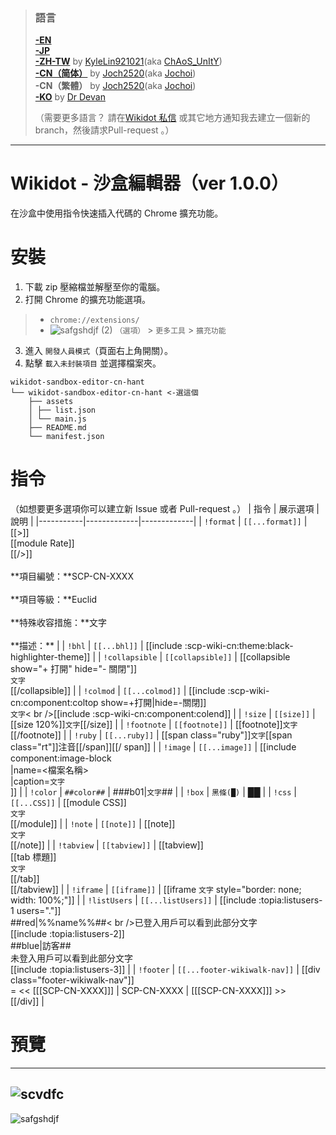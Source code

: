 > ### 語言
> [**-EN**](https://github.com/7happy7/wikidot-sandbox-editor/tree/master) <br />[**-JP**](https://github.com/7happy7/wikidot-sandbox-editor/tree/jp) <br />[**-ZH-TW**](https://github.com/7happy7/wikidot-sandbox-editor/tree/zh-tw) by [KyleLin921021](https://github.com/KyleLin921021)\(aka [ChAoS_UnItY](http://www.wikidot.com/user:info/chaos-unity)\) <br />[**-CN（简体）**](https://github.com/7happy7/wikidot-sandbox-editor/tree/cn-hans) by [Joch2520](https://github.com/Joch2520)\(aka [Jochoi](http://www.wikidot.com/user:info/jochoi)\) <br />**-CN（繁體）** by [Joch2520](https://github.com/Joch2520)\(aka [Jochoi](http://www.wikidot.com/user:info/jochoi)\) <br />[**-KO**](https://github.com/7happy7/wikidot-sandbox-editor/tree/ko) by [Dr Devan](http://www.wikidot.com/user:info/Dr-Devan) 
>
> （需要更多語言？ 請在[Wikidot 私信](http://www.wikidot.com/account/messages#/new/3427263) 或其它地方通知我去建立一個新的branch，然後請求Pull-request 。）
----
# Wikidot - 沙盒編輯器（ver 1.0.0）
在沙盒中使用指令快速插入代碼的 Chrome 擴充功能。

# 安裝
1. 下載 zip 壓縮檔並解壓至你的電腦。
2. 打開 Chrome 的擴充功能選項。
> * `chrome://extensions/`
> * ![safgshdjf (2)](https://user-images.githubusercontent.com/49482246/84563612-c54c4b80-ad97-11ea-9559-584dcc268f4f.png) `（選項）` > `更多工具` > `擴充功能`
3. 進入 `開發人員模式`（頁面右上角開關）。
4. 點擊 `載入未封裝項目` 並選擇檔案夾。
```
wikidot-sandbox-editor-cn-hant
└── wikidot-sandbox-editor-cn-hant <-選這個
    ├── assets
    │ ├── list.json
    │ └── main.js
    ├── README.md
    └── manifest.json
```
# 指令
（如想要更多選項你可以建立新 Issue 或者 Pull-request 。）
| 指令 | 展示選項 | 說明 |
|-----------|-------------|-------------|
| `!format` | `[[...format]]` | [[>]]<br />[[module Rate]]<br />[[/>]]<br /><br /> \*\*項目編號：\*\*SCP-CN-XXXX<br /><br />\*\*項目等級：\*\*Euclid<br /><br />\*\*特殊收容措施：\*\*文字<br /><br />\*\*描述：\*\* |
| `!bhl` | `[[...bhl]]` | [[include :scp-wiki-cn:theme:black-highlighter-theme]] |
| `!collapsible` | `[[collapsible]]` | [[collapsible show="+ 打開" hide="- 關閉"]]<br />`文字`<br />[[/collapsible]] |
| `!colmod` | `[[...colmod]]` | [[include :scp-wiki-cn:component:coltop show=+打開\|hide=-關閉]]<br />`文字`< br />[[include :scp-wiki-cn:component:colend]] |
| `!size` | `[[size]]` | [[size 120%]]`文字`[[/size]] |
| `!footnote` | `[[footnote]]` | [[footnote]]`文字`[[/footnote]] |
| `!ruby` | `[[...ruby]]` | [[span class="ruby"]]`文字`[[span class="rt"]]注音[[/span]][[/ span]] |
| `!image` | `[[...image]]` | [[include component:image-block<br />\|name=\<檔案名稱\><br />\|caption=`文字` <br />]] |
| `!color` | `##color##` | ###b01\|`文字`## |
| `!box` | `黑條(█)` | ██ |
| `!css` | `[[...CSS]]` | [[module CSS]]<br />`文字`<br />[[/module]] |
| `!note` | `[[note]]` | [[note]]<br />`文字`<br />[[/note]] |
| `!tabview` | `[[tabview]]` | [[tabview]]<br />[[tab 標題]]<br />`文字`<br />[[/tab]]<br /> [[/tabview]] |
| `!iframe` | `[[iframe]]` | [[iframe `文字` style=\"border: none; width: 100%;\"]] |
| `!listUsers` | `[[...listUsers]]` | [[include :topia:listusers-1 users="."]]<br />##red\|%%name%%##< br />已登入用戶可以看到此部分文字<br />[[include :topia:listusers-2]]<br />##blue\|訪客##<br />未登入用戶可以看到此部分文字<br />[[include :topia:listusers-3]] |
| `!footer` | `[[...footer-wikiwalk-nav]]` | [[div class="footer-wikiwalk-nav"]]<br />= << [[[SCP-CN-XXXX]]] \| SCP-CN-XXXX \| [[[SCP-CN-XXXX]]] >><br />[[/div]] |

# 預覽
----
![scvdfc](https://user-images.githubusercontent.com/49482246/85929610-5a4f5880-b8f1-11ea-9532-920656164240.png)
----
![safgshdjf](https://user-images.githubusercontent.com/49482246/85929632-7f43cb80-b8f1-11ea-8bdf-c57b5dd091d1.png)
